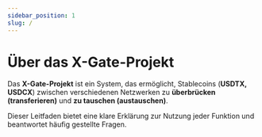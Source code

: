 ```yaml
---
sidebar_position: 1
slug: /
---
```


# Über das X-Gate-Projekt

Das **X-Gate-Projekt** ist ein System, das ermöglicht, Stablecoins (**USDTX, USDCX**) zwischen verschiedenen Netzwerken zu **überbrücken (transferieren)** und **zu tauschen (austauschen)**.

Dieser Leitfaden bietet eine klare Erklärung zur Nutzung jeder Funktion und beantwortet häufig gestellte Fragen.